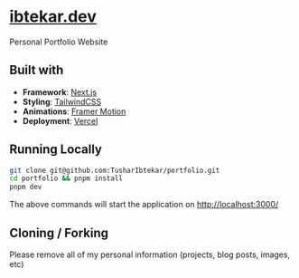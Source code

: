 <h1><a href="https://ibtekar.dev" target="_blank">ibtekar.dev</a></h1>
<p>Personal Portfolio Website</p>

## Built with
- **Framework**: [Next.js](https://nextjs.org/)
- **Styling**: [TailwindCSS](https://tailwindcss.com/)
- **Animations**: [Framer Motion](https://www.framer.com/motion/)
- **Deployment**: [Vercel](https://vercel.com)

## Running Locally

```sh
git clone git@github.com:TusharIbtekar/portfolio.git
cd portfolio && pnpm install
pnpm dev
```

The above commands will start the application on [http://localhost:3000/](http://localhost:3000)



## Cloning / Forking

Please remove all of my personal information (projects, blog posts, images, etc)
